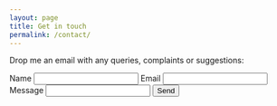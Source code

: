 ```yaml
---
layout: page
title: Get in touch
permalink: /contact/
---
```


Drop me an email with any queries, complaints or suggestions:

<form action="https://formspree.io/joey@pie.co.de" method="POST">
<label for="name">Name</label>
<input type="text" name="name">
<label for="_replyto">Email</label>
<input type="email" name="_replyto">
<label for="message">Message</label>
<input type="textarea" name="message">
<input type="submit" value="Send">
</form>
